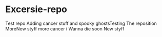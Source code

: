 # Excersie-repo
Test repo 
Adding cancer stuff and spooky ghostsTesting The reposition
MoreNew styff 
more cancer 
i Wanna die soon 
New styff 